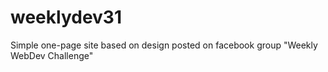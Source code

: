 # weeklydev31
Simple one-page site based on design posted on facebook group "Weekly WebDev Challenge"
